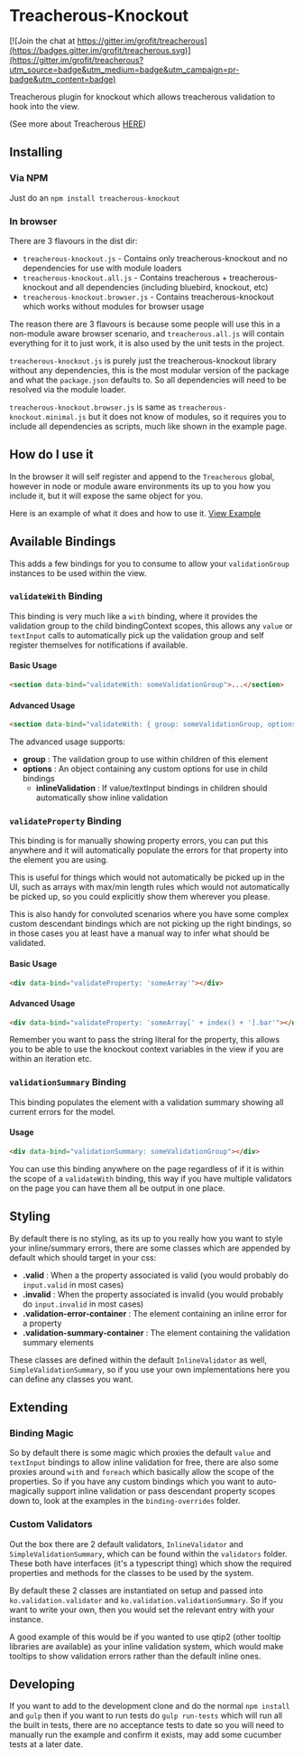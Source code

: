 # Treacherous-Knockout

[![Join the chat at https://gitter.im/grofit/treacherous](https://badges.gitter.im/grofit/treacherous.svg)](https://gitter.im/grofit/treacherous?utm_source=badge&utm_medium=badge&utm_campaign=pr-badge&utm_content=badge)

Treacherous plugin for knockout which allows treacherous validation to hook into the view.

(See more about Treacherous [HERE](https://github.com/grofit/treacherous))

## Installing

### Via NPM

Just do an `npm install treacherous-knockout`

### In browser

There are 3 flavours in the dist dir:

* `treacherous-knockout.js`         - Contains only treacherous-knockout and no dependencies for use with module loaders
* `treacherous-knockout.all.js`     - Contains treacherous + treacherous-knockout and all dependencies (including bluebird, knockout, etc)
* `treacherous-knockout.browser.js` - Contains treacherous-knockout which works without modules for browser usage

The reason there are 3 flavours is because some people will use this in a non-module aware
browser scenario, and `treacherous.all.js` will contain everything for it to just work, it is also
used by the unit tests in the project.

`treacherous-knockout.js` is purely just the treacherous-knockout library without any dependencies, 
this is the most modular version of the package and what the `package.json` defaults to. So all dependencies
will need to be resolved via the module loader.

`treacherous-knockout.browser.js` is same as `treacherous-knockout.minimal.js` but it does not know of modules, so it 
requires you to include all dependencies as scripts, much like shown in the example page.

## How do I use it

In the browser it will self register and append to the `Treacherous` global, however in node or module aware
environments its up to you how you include it, but it will expose the same object for you.

Here is an example of what it does and how to use it.
[View Example](https://rawgithub.com/grofit/treacherous-knockout/master/example/index.html)

## Available Bindings

This adds a few bindings for you to consume to allow your `validationGroup` instances to be used within the view.

### `validateWith` Binding

This binding is very much like a `with` binding, where it provides the validation group to the child bindingContext
scopes, this allows any `value` or `textInput` calls to automatically pick up the validation group and self 
register themselves for notifications if available.

#### Basic Usage
```html
<section data-bind="validateWith: someValidationGroup">...</section>
```

#### Advanced Usage
```html
<section data-bind="validateWith: { group: someValidationGroup, options: { inlineValidation: false} }">...</section>
```

The advanced usage supports:

- **group** : The validation group to use within children of this element
- **options** : An object containing any custom options for use in child bindings
    - **inlineValidation** : If value/textInput bindings in children should automatically show inline validation


### `validateProperty` Binding

This binding is for manually showing property errors, you can put this anywhere and it will automatically populate
the errors for that property into the element you are using.

This is useful for things which would not automatically be picked up in the UI, such as arrays with max/min length
rules which would not automatically be picked up, so you could explicitly show them wherever you please.

This is also handy for convoluted scenarios where you have some complex custom descendant bindings which are not picking
up the right bindings, so in those cases you at least have a manual way to infer what should be validated.

#### Basic Usage
```html
<div data-bind="validateProperty: 'someArray'"></div>
```

#### Advanced Usage
```html
<div data-bind="validateProperty: 'someArray[' + index() + '].bar'"></div>
```

Remember you want to pass the string literal for the property, this allows you to be able to use the 
knockout context variables in the view if you are within an iteration etc.

### `validationSummary` Binding

This binding populates the element with a validation summary showing all current errors for the model.

#### Usage
```html
<div data-bind="validationSummary: someValidationGroup"></div>
```

You can use this binding anywhere on the page regardless of if it is within the scope of a `validateWith` binding, 
this way if you have multiple validators on the page you can have them all be output in one place.

## Styling

By default there is no styling, as its up to you really how you want to style your inline/summary errors, 
there are some classes which are appended by default which should target in your css:

- **.valid** : When a the property associated is valid (you would probably do `input.valid` in most cases) 
- **.invalid** : When the property associated is invalid (you would probably do `input.invalid` in most cases)
- **.validation-error-container** : The element containing an inline error for a property
- **.validation-summary-container** : The element containing the validation summary elements

These classes are defined within the default `InlineValidator` as well, `SimpleValidationSummary`, so if 
you use your own implementations here you can define any classes you want.

## Extending

### Binding Magic

So by default there is some magic which proxies the default `value` and `textInput` bindings to allow inline 
validation for free, there are also some proxies around `with` and `foreach` which basically allow the scope
of the properties. So if you have any custom bindings which you want to auto-magically support inline validation 
or pass descendant property scopes down to, look at the examples in the `binding-overrides` folder.

### Custom Validators

Out the box there are 2 default validators, `InlineValidator` and `SimpleValidationSummary`, which can be found
within the `validators` folder. These both have interfaces (it's a typescript thing) which show the required 
properties and methods for the classes to be used by the system.

By default these 2 classes are instantiated on setup and passed into `ko.validation.validator` and 
`ko.validation.validationSummary`. So if you want to write your own, then you would set the relevant
entry with your instance.

A good example of this would be if you wanted to use qtip2 (other tooltip libraries are available) as your
inline validation system, which would make tooltips to show validation errors rather than the default inline
ones.

## Developing

If you want to add to the development clone and do the normal `npm install` and `gulp` then if you want to 
run tests do `gulp run-tests` which will run all the built in tests, there are no acceptance tests to date
so you will need to manually run the example and confirm it exists, may add some cucumber tests at a later date.
